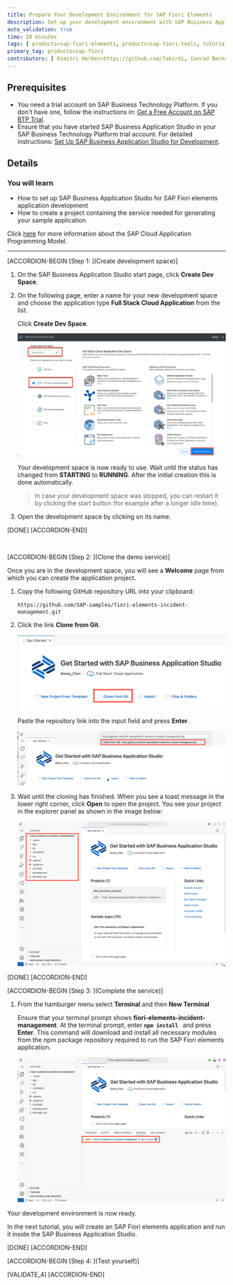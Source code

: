 ```yaml
---
title: Prepare Your Development Environment for SAP Fiori Elements
description: Set up your development environment with SAP Business Application Studio to create an SAP Fiori elements application based on the SAP Cloud Application Programming Model.
auto_validation: true
time: 20 minutes
tags: [ products>sap-fiori-elements, products>sap-fiori-tools, tutorial>beginner, products>sap-fiori, products>sap-business-application-studio, software-product-function>sap-cloud-application-programming-model, products>sap-business-technology-platform]
primary_tag: products>sap-fiori
contributors: [ Dimitri Herber>https://github.com/fakirdi, Conrad Bernal>https://github.com/cjbernal, Hitesh Parmar>https://github.com/hitesh-parmar, Joachim Fiess>https://github.com/jo-fiess ]
---
```

## Prerequisites
- You need a trial account on SAP Business Technology Platform. If you don't have one, follow the instructions in: [Get a Free Account on SAP BTP Trial](hcp-create-trial-account).
- Ensure that you have started SAP Business Application Studio in your SAP Business Technology Platform trial account. For detailed instructions: [Set Up SAP Business Application Studio for Development](appstudio-onboarding).

## Details
### You will learn
- How to set up SAP Business Application Studio for SAP Fiori elements application development
- How to create a project containing the service needed for generating your sample application

Click [here](https://cap.cloud.sap/docs/about/) for more information about the SAP Cloud Application Programming Model.

---

[ACCORDION-BEGIN [Step 1: ](Create development space)]

1. On the SAP Business Application Studio start page, click **Create Dev Space**.

2. On the following page, enter a name for your new development space and choose the application type **Full Stack Cloud Application** from the list.

    Click **Create Dev Space**.

    ![Start the Dev Space](create-dev-space-BAS.png)

    Your development space is now ready to use. Wait until the status has changed from **STARTING** to **RUNNING**. After the initial creation this is done automatically.

    >In case your development space was stopped, you can restart it by clicking the start button (for example after a longer idle time).

3. Open the development space by clicking on its name.
   

[DONE]
[ACCORDION-END]

&nbsp;

[ACCORDION-BEGIN [Step 2: ](Clone the demo service)]

Once you are in the development space, you will see a **Welcome** page from which you can create the application project.

1. Copy the following GitHub repository URL into your clipboard:

    ```URL
    https://github.com/SAP-samples/fiori-elements-incident-management.git
    ```

2. Click the link **Clone from Git**.

    ![Click on link "Clone from Git"](click-clone-from-git.png)

    Paste the repository link into the input field and press **Enter**.

    ![Enter the github repository URL](enter-github-repository.png)

3. Wait until the cloning has finished. When you see a toast message in the lower right corner, click **Open** to open the project.
    You see your project in the explorer panel as shown in the image below:

    ![Explorer service structure](explorer-project-tree.png)

[DONE]
[ACCORDION-END]

[ACCORDION-BEGIN [Step 3: ](Complete the service)]

1. From the hamburger menu select **Terminal** and then **New Terminal**

    Ensure that your terminal prompt shows **fiori-elements-incident-management**. At the terminal prompt, enter **`npm install `** and press **Enter**. This command will download and install all necessary modules from the npm package repository required to run the SAP Fiori elements application.

    ![Enter npm install](enter-npm-install.png)


Your development environment is now ready.

In the next tutorial, you will create an SAP Fiori elements application and run it inside the SAP Business Application Studio.

<!---
Comment needed for md update. Can be deleted next time
-->

[DONE]
[ACCORDION-END]

[ACCORDION-BEGIN [Step 4: ](Test yourself)]

[VALIDATE_4]
[ACCORDION-END]